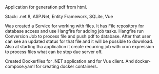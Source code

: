 Application for generation pdf from html.

Stack: .net 8, ASP.Net, Entity Framework, SQLite, Vue

Was created a Service for working with files. It has File repository for database access and use Hangfire for adding job tasks.
Hangfire run Conversion Job to process file and push pdf to database. After that user can see an updated status for that file and it will be possible to download.
Also at starting tha application it create recurring job with cron expression to process files what can be stop due server off.

Created Dockerfiles for .NET application and for Vue client. And docker-compose.yaml for creating docker containers.






